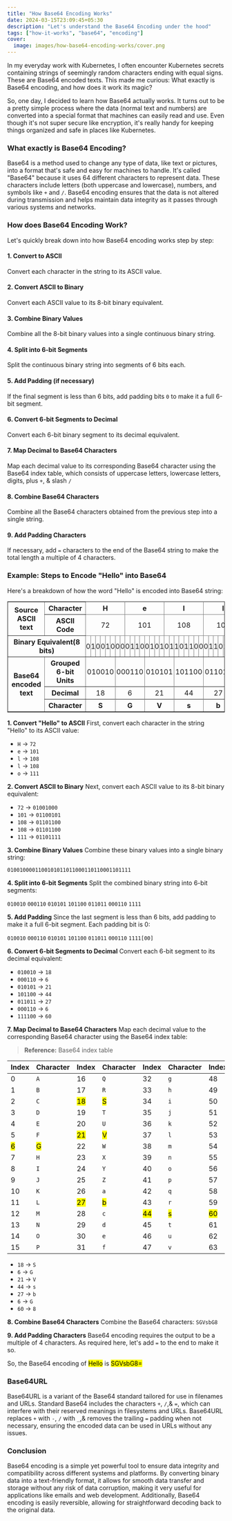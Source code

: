 ```yaml
---
title: "How Base64 Encoding Works"
date: 2024-03-15T23:09:45+05:30
description: "Let's understand the Base64 Encoding under the hood"
tags: ["how-it-works", "base64", "encoding"]
cover:
  image: images/how-base64-encoding-works/cover.png
---
```


In my everyday work with Kubernetes, I often encounter Kubernetes secrets containing strings of seemingly random characters ending with equal signs. These are Base64 encoded texts. This made me curious: What exactly is Base64 encoding, and how does it work its magic?

So, one day, I decided to learn how Base64 actually works. It turns out to be a pretty simple process where the data (normal text and numbers) are converted into a special format that machines can easily read and use. Even though it's not super secure like encryption, it's really handy for keeping things organized and safe in places like Kubernetes.

### What exactly is Base64 Encoding?

Base64 is a method used to change any type of data, like text or pictures, into a format that's safe and easy for machines to handle. It's called "Base64" because it uses 64 different characters to represent data. These characters include letters (both uppercase and lowercase), numbers, and symbols like `+` and `/`. Base64 encoding ensures that the data is not altered during transmission and helps maintain data integrity as it passes through various systems and networks.

### How does Base64 Encoding Work?

Let's quickly break down into how Base64 encoding works step by step:

#### 1. Convert to ASCII
Convert each character in the string to its ASCII value.

#### 2. Convert ASCII to Binary
Convert each ASCII value to its 8-bit binary equivalent.

#### 3. Combine Binary Values
Combine all the 8-bit binary values into a single continuous binary string.

#### 4. Split into 6-bit Segments
Split the continuous binary string into segments of 6 bits each.

#### 5. Add Padding (if necessary)
If the final segment is less than 6 bits, add padding bits `0` to make it a full 6-bit segment.

#### 6. Convert 6-bit Segments to Decimal
Convert each 6-bit binary segment to its decimal equivalent.

#### 7. Map Decimal to Base64 Characters
Map each decimal value to its corresponding Base64 character using the Base64 index table, which consists of uppercase letters, lowercase letters, digits, plus `+`, & slash `/`

#### 8. Combine Base64 Characters
Combine all the Base64 characters obtained from the previous step into a single string.

#### 9. Add Padding Characters
If necessary, add `=` characters to the end of the Base64 string to make the total length a multiple of 4 characters.

### Example: Steps to Encode "Hello" into Base64

Here's a breakdown of how the word "Hello" is encoded into Base64 string:

<style>
  .custom-table td {
  min-width:0 !important;
  padding:0 !important;
  border: 1 !important;
  border-bottom: 0 !important;
  text-align: center;
}
.custom-table th{
  border-bottom: 0 !important;
}
</style>

<table border="1" class="custom-table">
  <thead>
    <tr style="font-weight:bold;">
      <th rowspan="2" scope="col">Source ASCII text</th>
      <th scope="col">Character</th>
      <td colspan="8">H</td>
      <td colspan="8">e</td>
      <td colspan="8">l</td>
      <td colspan="8">l</td>
      <td colspan="8">o</td>
    </tr>
    <tr>
      <th scope="col">ASCII Code</th>
      <td colspan="8">72</td>
      <td colspan="8">101</td>
      <td colspan="8">108</td>
      <td colspan="8">108</td>
      <td colspan="8">111</td>
    </tr>
    <tr>
      <th colspan="2" scope="col">Binary Equivalent(8 bits)</th>
      <td>0</td><td>1</td><td>0</td><td>0</td><td>1</td><td>0</td><td>0</td><td>0</td>
      <td>0</td><td>1</td><td>1</td><td>0</td><td>0</td><td>1</td><td>0</td><td>1</td>
      <td>0</td><td>1</td><td>1</td><td>0</td><td>1</td><td>1</td><td>0</td><td>0</td>
      <td>0</td><td>1</td><td>1</td><td>0</td><td>1</td><td>1</td><td>0</td><td>0</td>
      <td>0</td><td>1</td><td>1</td><td>0</td><td>1</td><td>1</td><td>1</td><td>1</td>
    </tr>
  </thead>
  <tbody>
    <tr>
      <th rowspan="3" scope="row">Base64 encoded text</th>
      <th scope="row">Grouped 6-bit Units</th>
      <td colspan="6">010010</td>
      <td colspan="6">000110</td>
      <td colspan="6">010101</td>
      <td colspan="6">101100</td>
      <td colspan="6">011011</td>
      <td colspan="6">000110</td>
      <td colspan="8">1111<mark>00</mark></td>
    </tr>
    <tr>
      <th scope="row">Decimal</th>
      <td colspan="6">18</td><td colspan="6">6</td><td colspan="6">21</td><td colspan="6">44</td><td colspan="6">27</td><td colspan="6">6</td><td colspan="6">60</td>
    </tr>
    <tr style="font-weight:bold;">
      <th scope="row">Character</th>
      <td colspan="6">S</td><td colspan="6">G</td><td colspan="6">V</td><td colspan="6">s</td><td colspan="6">b</td><td colspan="6">G</td><td colspan="6">8</td>
    </tr>
  </tbody>
</table>

**1. Convert "Hello" to ASCII**
First, convert each character in the string "Hello" to its ASCII value:

- `H` -> `72`
- `e` -> `101`
- `l` -> `108`
- `l` -> `108`
- `o` -> `111`

**2. Convert ASCII to Binary**
Next, convert each ASCII value to its 8-bit binary equivalent:

- `72`  -> `01001000`
- `101` -> `01100101`
- `108` -> `01101100`
- `108` -> `01101100`
- `111` -> `01101111`

**3. Combine Binary Values**
Combine these binary values into a single binary string:

`0100100001100101011011000110110001101111`

**4. Split into 6-bit Segments**
Split the combined binary string into 6-bit segments:

`010010` `000110` `010101` `101100` `011011` `000110` `1111`

**5. Add Padding**
Since the last segment is less than 6 bits, add padding to make it a full 6-bit segment. Each padding bit is 0:

`010010` `000110` `010101` `101100` `011011` `000110` `1111[00]`

**6. Convert 6-bit Segments to Decimal**
Convert each 6-bit segment to its decimal equivalent:

- `010010` -> `18`
- `000110` -> `6`
- `010101` -> `21`
- `101100` -> `44`
- `011011` -> `27`
- `000110` -> `6`
- `111100` -> `60`

**7. Map Decimal to Base64 Characters**
Map each decimal value to the corresponding Base64 character using the Base64 index table:

> **Reference:** Base64 index table

| Index   | Character | Index    | Character | Index    | Character | Index    | Character |
| ------- | --------- | -------- | --------- | -------- | --------- | -------- | --------- |
| 0       | `A`       | 16       | `Q`       | 32       | `g`       | 48       | `w`       |
| 1       | `B`       | 17       | `R`       | 33       | `h`       | 49       | `x`       |
| 2       | `C`       | <mark>18 | <mark>S   | 34       | `i`       | 50       | `y`       |
| 3       | `D`       | 19       | `T`       | 35       | `j`       | 51       | `z`       |
| 4       | `E`       | 20       | `U`       | 36       | `k`       | 52       | `0`       |
| 5       | `F`       | <mark>21 | <mark>V   | 37       | `l`       | 53       | `1`       |
| <mark>6 | <mark>G   | 22       | `W`       | 38       | `m`       | 54       | `2`       |
| 7       | `H`       | 23       | `X`       | 39       | `n`       | 55       | `3`       |
| 8       | `I`       | 24       | `Y`       | 40       | `o`       | 56       | `4`       |
| 9       | `J`       | 25       | `Z`       | 41       | `p`       | 57       | `5`       |
| 10      | `K`       | 26       | `a`       | 42       | `q`       | 58       | `6`       |
| 11      | `L`       | <mark>27 | <mark>b   | 43       | `r`       | 59       | `7`       |
| 12      | `M`       | 28       | `c`       | <mark>44 | <mark>s   | <mark>60 | <mark>8   |
| 13      | `N`       | 29       | `d`       | 45       | `t`       | 61       | `9`       |
| 14      | `O`       | 30       | `e`       | 46       | `u`       | 62       | `+`       |
| 15      | `P`       | 31       | `f`       | 47       | `v`       | 63       | `/`       |

- `18` -> `S`
- `6`  -> `G`
- `21` -> `V`
- `44` -> `s`
- `27` -> `b`
- `6` -> `G`
- `60` -> `8`

**8. Combine Base64 Characters**
Combine the Base64 characters: `SGVsbG8`

**9. Add Padding Characters**
Base64 encoding requires the output to be a multiple of 4 characters. As required here, let's add `=` to the end to make it so.

So, the Base64 encoding of <mark>Hello</mark> is <mark>SGVsbG8=</mark>

### Base64URL

Base64URL is a variant of the Base64 standard tailored for use in filenames and URLs. Standard Base64 includes the characters `+`, `/`,& `=`, which can interfere with their reserved meanings in filesystems and URLs. Base64URL replaces `+` with `-`, `/` with `_`,& removes the trailing `=` padding when not necessary, ensuring the encoded data can be used in URLs without any issues.

### Conclusion

Base64 encoding is a simple yet powerful tool to ensure data integrity and compatibility across different systems and platforms. By converting binary data into a text-friendly format, it allows for smooth data transfer and storage without any risk of data corruption, making it very useful for applications like emails and web development. Additionally, Base64 encoding is easily reversible, allowing for straightforward decoding back to the original data.

